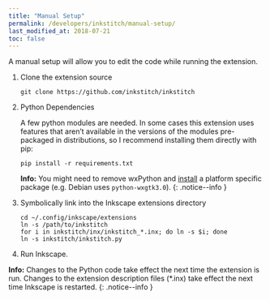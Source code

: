 ```yaml
---
title: "Manual Setup"
permalink: /developers/inkstitch/manual-setup/
last_modified_at: 2018-07-21
toc: false
---
```

A manual setup will allow you to edit the code while running the extension.

1. Clone the extension source

   ```
   git clone https://github.com/inkstitch/inkstitch
   ```
2. Python Dependencies

    A few python modules are needed. In some cases this extension uses features that aren’t available in the versions of the modules pre-packaged in distributions, so I recommend installing them directly with pip:
    ```
    pip install -r requirements.txt
    ```

    **Info:** You might need to remove wxPython and [install](https://wiki.wxpython.org/How%20to%20install%20wxPython) a platform specific package (e.g. Debian uses `python-wxgtk3.0`).
    {: .notice--info }
3. Symbolically link into the Inkscape extensions directory

    ```
    cd ~/.config/inkscape/extensions
    ln -s /path/to/inkstitch
    for i in inkstitch/inx/inkstitch_*.inx; do ln -s $i; done
    ln -s inkstitch/inkstitch.py
    ```

4. Run Inkscape.


**Info:** Changes to the Python code take effect the next time the extension is run. Changes to the extension description files (*.inx) take effect the next time Inkscape is restarted.
{: .notice--info }
